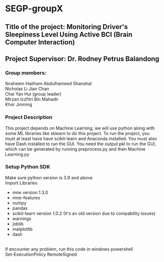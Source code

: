 # SEGP-groupX
## Title of the project: Monitoring Driver's Sleepiness Level Using Active BCI (Brain Computer Interaction)
## Project Supervisor:   Dr. Rodney Petrus Balandong
### Group members:    
Ibraheem Haitham Abdulhameed Shanshal <br>
Nicholas Li Jian Chan <br>
Chai Yan Hui  (group leader) <br>
Mirzan Izzfitri Bin Mahadir <br>
Khor Jinming <br>

### Project Description
This project depends on Machine Learning, we will use python along with some ML libraries like sklearn to do this project.
To run the project, you must at least have have scikit-learn and Anaconda installed. You must also have Dash installed to run the GUI.
You need the output.pkl to run the GUI, which can be generated by running preprocess.py and then Machine Learning.py

### Setup Python SDK
Make sure python version is 3.9 and above <br>
Import Libraries<br>
* mne version 1.3.0
* mne-features
* numpy
* pandas
* scikit-learn version 1.0.2 (It's an old version due to compability issues)
* warnings
* joblib
* matplotlib
* dash
<br>
If encounter any problem, run this code in windows powershell <br>
Set-ExecutionPolicy RemoteSigned
